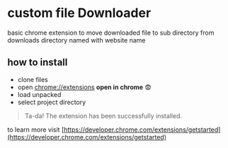 # custom file Downloader

basic chrome extension to move downloaded file to sub directory from downloads directory named with website name

## how to install 

- clone files
- open [chrome://extensions](chrome://extensions) **open in chrome** :fearful:
- load unpacked
- select project directory

>Ta-da! The extension has been successfully installed.


to learn more visit [https://developer.chrome.com/extensions/getstarted](https://developer.chrome.com/extensions/getstarted)



